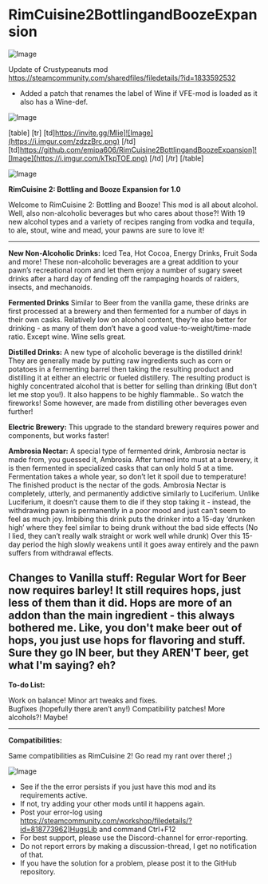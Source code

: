# RimCuisine2BottlingandBoozeExpansion

![Image](https://i.imgur.com/WAEzk68.png)

Update of Crustypeanuts mod
https://steamcommunity.com/sharedfiles/filedetails/?id=1833592532

- Added a patch that renames the label of Wine if VFE-mod is loaded as it also has a Wine-def.

![Image](https://i.imgur.com/7Gzt3Rg.png)


[table]
	[tr]
		[td]https://invite.gg/Mlie]![Image](https://i.imgur.com/zdzzBrc.png)
[/td]
		[td]https://github.com/emipa606/RimCuisine2BottlingandBoozeExpansion]![Image](https://i.imgur.com/kTkpTOE.png)
[/td]
	[/tr]
[/table]
	
![Image](https://i.imgur.com/NOW7jU1.png)


**RimCuisine 2: Bottling and Booze Expansion for 1.0**

Welcome to RimCuisine 2: Bottling and Booze! This mod is all about alcohol.  Well, also non-alcoholic beverages but who cares about those?! With 19 new alcohol types and a variety of recipes ranging from vodka and tequila, to ale, stout, wine and mead, your pawns are sure to love it!


------------------------------------------------------------

**New Non-Alcoholic Drinks:** Iced Tea, Hot Cocoa, Energy Drinks, Fruit Soda and more! These non-alcoholic beverages are a great addition to your pawn’s recreational room and let them enjoy a number of sugary sweet drinks after a hard day of fending off the rampaging hoards of raiders, insects, and mechanoids.

**Fermented Drinks** Similar to Beer from the vanilla game, these drinks are first processed at a brewery and then fermented for a number of days in their own casks.  Relatively low on alcohol content, they’re also better for drinking - as many of them don’t have a good value-to-weight/time-made ratio.  Except wine.  Wine sells great.

**Distilled Drinks:** A new type of alcoholic beverage is the distilled drink! They are generally made by putting raw ingredients such as corn or potatoes in a fermenting barrel then taking the resulting product and distilling it at either an electric or fueled distillery.  The resulting product is highly concentrated alcohol that is better for selling than drinking (But don’t let me stop you!).  It also happens to be highly flammable.. So watch the fireworks! Some however, are made from distilling other beverages even further!

**Electric Brewery:** This upgrade to the standard brewery requires power and components, but works faster!

**Ambrosia Nectar:** A special type of fermented drink, Ambrosia nectar is made from, you guessed it, Ambrosia.  After turned into must at a brewery, it is then fermented in specialized casks that can only hold 5 at a time.  Fermentation takes a whole year, so don’t let it spoil due to temperature!   The finished product is the nectar of the gods.  Ambrosia Nectar is completely, utterly, and permanently addictive similarly to Luciferium. Unlike Luciferium, it doesn’t cause them to die if they stop taking it - instead, the withdrawing pawn is permanently in a poor mood and just can’t seem to feel as much joy.  Imbibing this drink puts the drinker into  a 15-day ‘drunken high’ where they feel similar to being drunk without the bad side effects (No I lied, they can’t really walk straight or work well while drunk)  Over this 15-day period the high slowly weakens until it goes away entirely and the pawn suffers from withdrawal effects.

**Changes to Vanilla stuff:**  Regular Wort for Beer now requires barley! It still requires hops, just less of them than it did.  Hops are more of an addon than the main ingredient - this always bothered me.  Like, you don&apos;t make beer out of hops, you just use hops for flavoring and stuff.  Sure they go IN beer, but they AREN&apos;T beer, get what I&apos;m saying? eh?
--------------------------------------------------

**To-do List:**

Work on balance!
Minor art tweaks and fixes.  
Bugfixes (hopefully there aren’t any!)
Compatibility patches!
More alcohols?! Maybe!

--------------------------------------------------

**Compatibilities:**

Same compatibilities as RimCuisine 2! Go read my rant over there! ;)


![Image](https://i.imgur.com/Rs6T6cr.png)



-  See if the the error persists if you just have this mod and its requirements active.
-  If not, try adding your other mods until it happens again.
-  Post your error-log using https://steamcommunity.com/workshop/filedetails/?id=818773962]HugsLib and command Ctrl+F12
-  For best support, please use the Discord-channel for error-reporting.
-  Do not report errors by making a discussion-thread, I get no notification of that.
-  If you have the solution for a problem, please post it to the GitHub repository.



